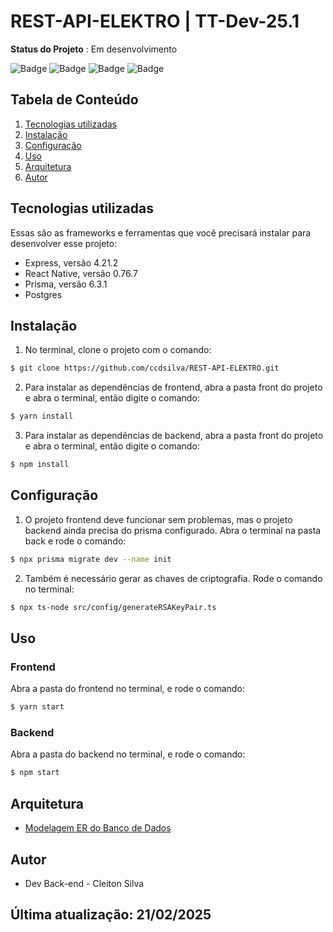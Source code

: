 # REST-API-ELEKTRO | TT-Dev-25.1

**Status do Projeto** :  Em desenvolvimento 

![Badge](https://img.shields.io/badge/TypeScript-007ACC?style=for-the-badge&logo=typescript&logoColor=white)
![Badge](https://img.shields.io/badge/Node.js-43853D?style=for-the-badge&logo=node.js&logoColor=white)
![Badge](https://img.shields.io/badge/Prisma-3982CE?style=for-the-badge&logo=Prisma&logoColor=white)
![Badge](https://img.shields.io/badge/react_native-%2320232a.svg?style=for-the-badge&logo=react&logoColor=%2361DAFB)

## Tabela de Conteúdo


 1. [Tecnologias utilizadas](#tecnologias-utilizadas)
 2. [Instalação](#instalação)
 3. [Configuração](#configuração)
 4. [Uso](#uso)
 6. [Arquitetura](#arquitetura)
 7. [Autor](#autor)
 
## Tecnologias utilizadas

Essas são as frameworks e ferramentas que você precisará instalar para desenvolver esse projeto:

 - Express, versão 4.21.2
 - React Native, versão 0.76.7
 - Prisma, versão 6.3.1
 - Postgres

## Instalação 

1. No terminal, clone o projeto com o comando:

``` bash
$ git clone https://github.com/ccdsilva/REST-API-ELEKTRO.git
```
2. Para instalar as dependências de frontend, abra a pasta front do projeto e abra o terminal, então digite o comando:

``` bash
$ yarn install
```
3. Para instalar as dependências de backend, abra a pasta front do projeto e abra o terminal, então digite o comando:

``` bash
$ npm install
```

## Configuração


1. O projeto frontend deve funcionar sem problemas, mas o projeto backend ainda precisa do prisma configurado. Abra o terminal na pasta back e rode o comando:

``` bash
$ npx prisma migrate dev --name init
```
2. Também é necessário gerar as chaves de criptografia. Rode o comando no terminal:
   
``` bash
$ npx ts-node src/config/generateRSAKeyPair.ts
```
 
## Uso

### Frontend

Abra a pasta do frontend no terminal, e rode o comando:

``` bash
$ yarn start
```
### Backend

Abra a pasta do backend no terminal, e rode o comando:

``` bash
$ npm start
```

## Arquitetura

- [Modelagem ER do Banco de Dados](https://github.com/ccdsilva/REST-API-ELEKTRO/blob/master/backend/elektroapi_ModeloER.png)

## Autor

* Dev Back-end - Cleiton Silva

  

## Última atualização: 21/02/2025



